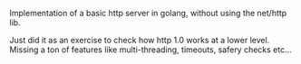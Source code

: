 Implementation of a basic http server in golang, without using the net/http lib.

Just did it as an exercise to check how http 1.0 works at a lower level. Missing a ton of features like multi-threading, timeouts, safery checks etc...
